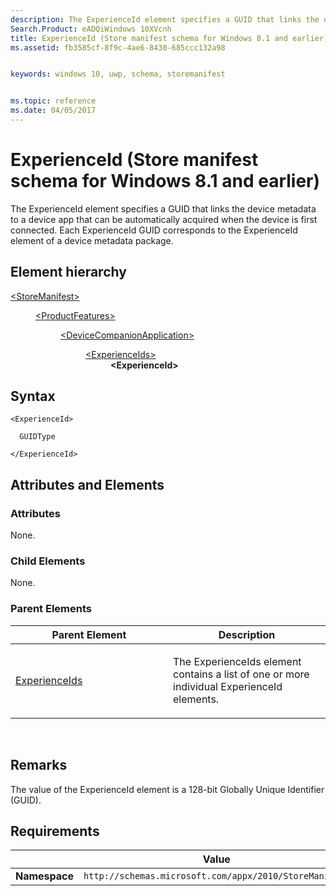 ```yaml
---
description: The ExperienceId element specifies a GUID that links the device metadata to a device app that can be automatically acquired when the device is first connected (in StoreManifest/ProductFeatures).
Search.Product: eADQiWindows 10XVcnh
title: ExperienceId (Store manifest schema for Windows 8.1 and earlier)
ms.assetid: fb3585cf-8f9c-4ae6-8430-685ccc132a98


keywords: windows 10, uwp, schema, storemanifest


ms.topic: reference
ms.date: 04/05/2017
---
```


# ExperienceId (Store manifest schema for Windows 8.1 and earlier)


The ExperienceId element specifies a GUID that links the device metadata to a device app that can be automatically acquired when the device is first connected. Each ExperienceId GUID corresponds to the ExperienceId element of a device metadata package.

## Element hierarchy

<dl>
<dt><a href="element-storemanifest.md">&lt;StoreManifest&gt;</a></dt>
<dd>
<dl>
<dt><a href="element-productfeatures.md">&lt;ProductFeatures&gt;</a></dt>
<dd>
<dl>
<dt><a href="element-devicecompanionapplication.md">&lt;DeviceCompanionApplication&gt;</a></dt>
<dd>
<dl>
<dt><a href="element-experienceids.md">&lt;ExperienceIds&gt;</a></dt>
<dd><b>&lt;ExperienceId&gt;</b></dd>
</dl>
</dd>
</dl>
</dd>
</dl>
</dd>
</dl>

## Syntax

``` syntax
<ExperienceId>

  GUIDType

</ExperienceId>
```

## Attributes and Elements


### Attributes

None.

### Child Elements

None.

### Parent Elements

<table>
<colgroup>
<col width="50%" />
<col width="50%" />
</colgroup>
<thead>
<tr class="header">
<th>Parent Element</th>
<th>Description</th>
</tr>
</thead>
<tbody>
<tr class="odd">
<td><a href="element-experienceids.md">ExperienceIds</a> </td>
<td><p>The ExperienceIds element contains a list of one or more individual ExperienceId elements.</p></td>
</tr>
</tbody>
</table>

 

## Remarks

The value of the ExperienceId element is a 128-bit Globally Unique Identifier (GUID).

## Requirements

|          | Value |
|----------|--------------|
| **Namespace** | `http://schemas.microsoft.com/appx/2010/StoreManifest` |

 

 



